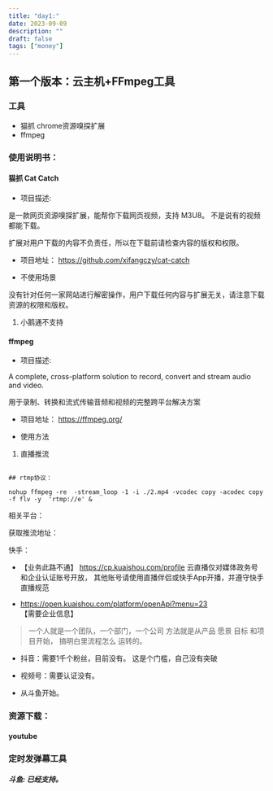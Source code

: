 ```yaml
---
title: "day1:"
date: 2023-09-09
description: ""
draft: false
tags: ["money"]
---
```







## 第一个版本：云主机+FFmpeg工具


### 工具

- 猫抓 chrome资源嗅探扩展
- ffmpeg


### 使用说明书：

#### 猫抓 Cat Catch  

- 项目描述:

是一款网页资源嗅探扩展，能帮你下载网页视频，支持 M3U8。
不是说有的视频都能下载。

扩展对用户下载的内容不负责任，所以在下载前请检查内容的版权和权限。


- 项目地址：
https://github.com/xifangczy/cat-catch

- 不使用场景

 没有针对任何一家网站进行解密操作，用户下载任何内容与扩展无关，请注意下载资源的权限和版权。
 1. 小鹅通不支持









#### ffmpeg


- 项目描述:

A complete, cross-platform solution to record, convert and stream audio and video.

用于录制、转换和流式传输音频和视频的完整跨平台解决方案


- 项目地址：
https://ffmpeg.org/

- 使用方法

1. 直播推流

~~~

## rtmp协议：

nohup ffmpeg -re  -stream_loop -1 -i ./2.mp4 -vcodec copy -acodec copy -f flv -y  'rtmp://e' &
~~~


相关平台：

获取推流地址：

快手：

- 【业务此路不通】
https://cp.kuaishou.com/profile
云直播仅对媒体政务号和企业认证账号开放，
其他账号请使用直播伴侣或快手App开播，并遵守快手直播规范

- https://open.kuaishou.com/platform/openApi?menu=23
【需要企业信息】




>一个人就是一个团队，一个部门，一个公司
方法就是从产品 愿景 目标 和项目开始，
搞明白里流程怎么 运转的。


- 抖音：需要1千个粉丝，目前没有。
  这是个门槛，自己没有突破

- 视频号：需要认证没有。
- 从斗鱼开始。

 



### 资源下载：

#### youtube







### 定时发弹幕工具

##### 斗鱼: 已经支持。











